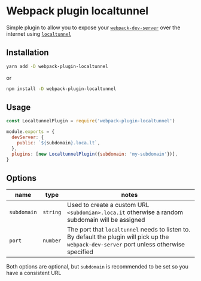 # Webpack plugin localtunnel

Simple plugin to allow you to expose your
[`webpack-dev-server`](https://webpack.js.org/configuration/dev-server/) over
the internet using [`localtunnel`](https://localtunnel.github.io/www/)

## Installation

```sh
yarn add -D webpack-plugin-localtunnel
```

or

```sh
npm install -D webpack-plugin-localtunnel
```

## Usage

```js
const LocaltunnelPlugin = require('webpack-plugin-localtunnel')

module.exports = {
  devServer: {
    public: `${subdomain}.loca.lt`,
  },
  plugins: [new LocaltunnelPlugin({subdomain: 'my-subdomain'})],
}
```

## Options

| name        | type     | notes                                                                                                                                       |
| ----------- | -------- | ------------------------------------------------------------------------------------------------------------------------------------------- |
| `subdomain` | `string` | Used to create a custom URL `<subdomian>.loca.it` otherwise a random subdomain will be assigned                                             |
| `port`      | `number` | The port that `localtunnel` needs to listen to. By default the plugin will pick up the `webpack-dev-server` port unless otherwise specified |

Both options are optional, but `subdomain` is recommended to be set so you have
a consistent URL

